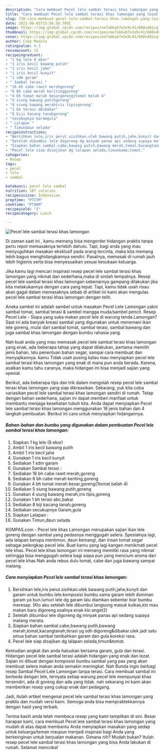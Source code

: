 ```yaml
---
description: "Cara membuat Pecel lele sambal terasi khas lamongan yang lezat dan Mudah Dibuat"
title: "Cara membuat Pecel lele sambal terasi khas lamongan yang lezat dan Mudah Dibuat"
slug: 720-cara-membuat-pecel-lele-sambal-terasi-khas-lamongan-yang-lezat-dan-mudah-dibuat
date: 2021-06-05T15:56:58.769Z
image: https://img-global.cpcdn.com/recipes/ee7abbab7e2e9c41/680x482cq70/pecel-lele-sambal-terasi-khas-lamongan-foto-resep-utama.jpg
thumbnail: https://img-global.cpcdn.com/recipes/ee7abbab7e2e9c41/680x482cq70/pecel-lele-sambal-terasi-khas-lamongan-foto-resep-utama.jpg
cover: https://img-global.cpcdn.com/recipes/ee7abbab7e2e9c41/680x482cq70/pecel-lele-sambal-terasi-khas-lamongan-foto-resep-utama.jpg
author: Cody Medina
ratingvalue: 4.3
reviewcount: 13
recipeingredient:
- "1 kg lele 8 ekor"
- "1 iris kecil bawang putih"
- "1 iris kecil jahe"
- "1 iris kecil kunyit"
- "1 sdm garam"
- " Sambal terasi "
- "16 bh cabe rawit merahgoreng"
- "6 bh cabe merah keritinggoreng"
- "4 bh tomat merah besargoreng1tomat belah 4"
- "5 siung bawang putihgoreng"
- "4 siung bawang merahiris tipisgoreng"
- "1 bh terasi abcbakar"
- "8 biji kacang tanahgoreng"
- "secukupnya Garamgula"
- " Lalapan "
- " Timundaun selada"
recipeinstructions:
- "Bersihkan lele,iris perut.sisihkan.ulek bawang putih,jahe,kunyit dan garam untuk bumbu lele.komposisi bumbu sama garam lebih dominan garam ya bun.lumuri lele dg garam lalu diamkan sebentar biar bumbu meresap. (Klo aku setelah lele dibumbui langsung masuk kulkas,klo mau makan baru digoreng.soalnya enak klo anget2)"
- "Setelah dibumbui lele digoreng dg minyak panas api sedang supaya matang merata."
- "Siapkan bahan sambal.cabe,bawang putih,bawang merah,tomat,kacangtanah,terasi yg sdh digoreng&amp;dibakar.ulek jadi satu smua bahan sambal tambahkan garam dan gula.koreksi rasa."
- "Pecel lele siap disajikan dg lalapan selada,timun&amp;tomat."
categories:
- Resep
tags:
- pecel
- lele
- sambal

katakunci: pecel lele sambal 
nutrition: 107 calories
recipecuisine: Indonesian
preptime: "PT27M"
cooktime: "PT46M"
recipeyield: "1"
recipecategory: Lunch

---
```



![Pecel lele sambal terasi khas lamongan](https://img-global.cpcdn.com/recipes/ee7abbab7e2e9c41/680x482cq70/pecel-lele-sambal-terasi-khas-lamongan-foto-resep-utama.jpg)

Di zaman  saat ini , kamu memang bisa mengorder hidangan praktis tanpa perlu repot memasaknya terlebih dahulu. Tapi, bagi anda yang mau menyuguhkan masakan eksklusif pada orang tercinta, maka kita memang lebih bagus menghidangkannya sendiri. Pasalnya, memasak di rumah jauh lebih higienis serta bisa menyesuaikan sesuai kesukaan keluarga.

Jika kamu lagi mencari inspirasi resep pecel lele sambal terasi khas lamongan yang nikmat dan sederhana,maka di sinilah tempatnya. Resep pecel lele sambal terasi khas lamongan  sebenarnya gampang dilakukan jika kita melakukannya dengan cara yang tepat. Tapi, kamu tidak usah risau akan gagal dalam memasaknya 
sebab di artikel ini kami akan mengulas pecel lele sambal terasi khas lamongan dengan teliti.  

Aneka sambel ini adalah sambel untuk masakan Pecel Lele Lamongan yakni sambal tomat, sambal terasi &amp; sambel mangga muda/sambel pencit. Resep Pecel Lele - Siapa yang suka makan pecel lele di warung tenda Lamongan? Saat ini ada banyak kreasi sambal yang digunakan untuk menemani ikan lele goreng, mulai dari sambal tomat, sambal terasi, sambal bawang dan juga sambal khas lamongan dengan bumbu rahasia yang.

Nah buat anda yang mau memasak pecel lele sambal terasi khas lamongan yang enak, ada beberapa tahap yang dapat dilakukan, pertama memilih jenis bahan, lalu penentuan bahan segar, sampai cara membuat dan menyajikannya. kamu Tidak usah pusing kalau mau menyiapkan pecel lele sambal terasi khas lamongan yang enak di mana pun anda berada. Karena, asalkan kamu  tahu caranya, maka hidangan ini bisa menjadi sajian yang spesial.

Berikut, ada beberapa tips dan trik dalam mengolah resep pecel lele sambal terasi khas lamongan yang siap dikreasikan. Sekarang, yuk kita coba variasikan pecel lele sambal terasi khas lamongan sendiri di rumah. Tetap dengan bahan sederhana, sajian ini dapat memberi manfaat untuk membantu menjaga kesehatan tubuh kita. Anda dapat menyiapkan Pecel lele sambal terasi khas lamongan menggunakan 16 jenis bahan dan 4 langkah pembuatan. Berikut ini cara untuk menyiapkan hidangannya.

<!--inarticleads1-->

##### Bahan-bahan dan bumbu yang digunakan dalam pembuatan Pecel lele sambal terasi khas lamongan:

1. Siapkan 1 kg lele (8 ekor)
1. Ambil 1 iris kecil bawang putih
1. Ambil 1 iris kecil jahe
1. Gunakan 1 iris kecil kunyit
1. Sediakan 1 sdm garam
1. Gunakan  Sambal terasi :
1. Sediakan 16 bh cabe rawit merah,goreng
1. Sediakan 6 bh cabe merah keriting,goreng
1. Gunakan 4 bh tomat merah besar,goreng(1tomat belah 4)
1. Sediakan 5 siung bawang putih,goreng
1. Gunakan 4 siung bawang merah,iris tipis,goreng
1. Gunakan 1 bh terasi abc,bakar
1. Sediakan 8 biji kacang tanah,goreng
1. Sediakan secukupnya Garam,gula
1. Siapkan  Lalapan :
1. Gunakan  Timun,daun selada


KOMPAS.com - Pecel lele khas Lamongan merupakan sajian ikan lele goreng dengan sambal yang pedasnya menggugah selera. Spesialnya lagi, ada lalapan berupa mentimun, daun kemangi, dan irisan tomat segar sebagai pelengkap pecel lele. Buat kamu yang lagi kangen menikmati pecel lele khas. Pecel lele khas lamongan ini memang memiliki rasa yang nikmat sehingga bisa menggugah selera bagi siapa pun yang mencium aroma dari pecel lele khas Nah anda rebus dulu tomat, cabe dan juga bawang sampai matang. 

<!--inarticleads2-->

##### Cara menyiapkan Pecel lele sambal terasi khas lamongan:

1. Bersihkan lele,iris perut.sisihkan.ulek bawang putih,jahe,kunyit dan garam untuk bumbu lele.komposisi bumbu sama garam lebih dominan garam ya bun.lumuri lele dg garam lalu diamkan sebentar biar bumbu meresap. (Klo aku setelah lele dibumbui langsung masuk kulkas,klo mau makan baru digoreng.soalnya enak klo anget2)
1. Setelah dibumbui lele digoreng dg minyak panas api sedang supaya matang merata.
1. Siapkan bahan sambal.cabe,bawang putih,bawang merah,tomat,kacangtanah,terasi yg sdh digoreng&amp;dibakar.ulek jadi satu smua bahan sambal tambahkan garam dan gula.koreksi rasa.
1. Pecel lele siap disajikan dg lalapan selada,timun&amp;tomat.


Kemudian angkat dan anda haluskan bersama garam, gula dan terasi. Hidangan pecel lele sambal terasi adalah hidangan yang enak dan lezat. Sajian ini dibuat dengan komposisi bumbu sambal yang pas yang akan membuat selera makan anda semakin meningkat. Nah Bunda ingin berbagi resep Sambal Pecel Lele Lamongan tanpa terasi. Cara membuat sambal ini berbeda dengan lele, ternyata setiap warung pecel lele mempunyai khas tersendiri, ada di goreng dan ada yang tidak. nah sekarang ini kami akan memberikan resep yang cukup enak dari pedagang. 

Jadi, itulah artikel mengenai  pecel lele sambal terasi khas lamongan  yang praktis dan mudah versi kami. Semoga anda bisa mempraktekkannya dengan hasil yang terbaik. 

Terima kasih anda telah membaca resep yang kami tampilkan di sini. Besar harapan kami, cara membuat  Pecel lele sambal terasi khas lamongan yang mudah di atas dapat membantu Anda menyiapkan masakan yang sedap untuk keluarga/teman maupun menjadi inspirasi bagi Anda yang berkeinginan untuk berjualan makanan. Gimana nih? Mudah bukan? Itulah resep pecel lele sambal terasi khas lamongan yang bisa Anda lakukan di rumah. Selamat mencoba!

